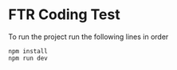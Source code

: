 # FTR Coding Test

To run the project run the following lines in order
```
npm install
npm run dev
```